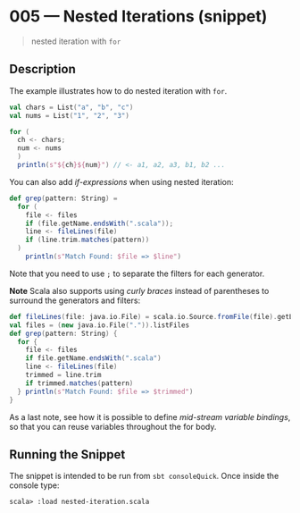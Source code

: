 # 005 &mdash; Nested Iterations (snippet)
> nested iteration with `for` 

## Description
The example illustrates how to do nested iteration with `for`.

```scala
val chars = List("a", "b", "c")
val nums = List("1", "2", "3")

for (
  ch <- chars;
  num <- nums
  )
  println(s"${ch}${num}") // <- a1, a2, a3, b1, b2 ...
```

You can also add *if-expressions* when using nested iteration:
```scala
def grep(pattern: String) =
  for (
    file <- files
    if (file.getName.endsWith(".scala"));
    line <- fileLines(file)
    if (line.trim.matches(pattern))
  )
    println(s"Match Found: $file => $line")
```

Note that you need to use `;` to separate the filters for each generator.

**Note**
Scala also supports using *curly braces* instead of parentheses to surround the generators and filters:
```scala
def fileLines(file: java.io.File) = scala.io.Source.fromFile(file).getLines.toList
val files = (new java.io.File(".")).listFiles
def grep(pattern: String) {
  for {
    file <- files
    if file.getName.endsWith(".scala")
    line <- fileLines(file)
    trimmed = line.trim
    if trimmed.matches(pattern)
  } println(s"Match Found: $file => $trimmed")
}
```

As a last note, see how it is possible to define *mid-stream variable bindings*, so that you can reuse variables throughout the for body.

## Running the Snippet
The snippet is intended to be run from `sbt consoleQuick`. Once inside the console type:
```
scala> :load nested-iteration.scala
```